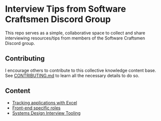 # Interview Tips from Software Craftsmen Discord Group

This repo serves as a simple, collaborative space to collect and share interviewing resources/tips from members of the Software Craftsmen Discord group.

## Contributing

I encourage others to contribute to this collective knowledge content base. See [CONTRIBUTING.md](./CONTRIBUTING.md) to learn all the necessary details to do so.

## Content

- [Tracking applications with Excel](./tracking-applications-with-excel/README.md)
- [Front-end specific roles](./front-end/README.md)
- [Systems Design Interview Tooling](./systems-design/tools/README.md)
